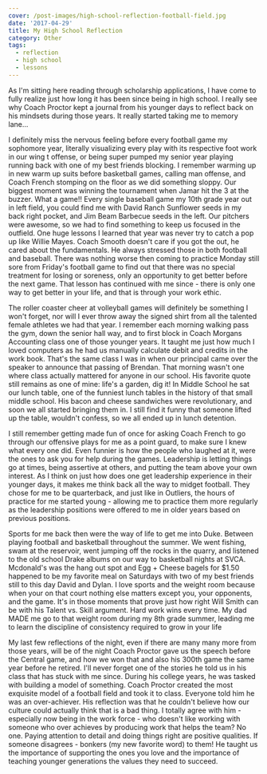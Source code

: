 ```yaml
---
cover: /post-images/high-school-reflection-football-field.jpg
date: '2017-04-29'
title: My High School Reflection
category: Other
tags:
  - reflection
  - high school
  - lessons
---
```

As I'm sitting here reading through scholarship applications, I have come to fully realize just how long it has been since being in high school. I really see why Coach Proctor kept a journal from his younger days to reflect back on his mindsets during those years. It really started taking me to memory lane...

I definitely miss the nervous feeling before every football game my sophomore year, literally visualizing every play with its respective foot work in our wing t offense, or being super pumped my senior year playing running back with one of my best friends blocking. I remember warming up in new warm up suits before basketball games, calling man offense, and Coach French stomping on the floor as we did something sloppy. Our biggest moment was winning the tournament when Jamar hit the 3 at the buzzer. What a game!! Every single baseball game my 10th grade year out in left field, you could find me with David Ranch Sunflower seeds in my back right pocket, and Jim Beam Barbecue seeds in the left. Our pitchers were awesome, so we had to find something to keep us focused in the outfield. One huge lessons I learned that year was never try to catch a pop up like Willie Mayes. Coach Smooth doesn't care if you got the out, he cared about the fundamentals. He always stressed those in both football and baseball. There was nothing worse then coming to practice Monday still sore from Friday's football game to find out that there was no special treatment for losing or soreness, only an opportunity to get better before the next game. That lesson has continued with me since - there is only one way to get better in your life, and that is through your work ethic.



The roller coaster cheer at volleyball games will definitely be something I won't forget, nor will I ever throw away the signed shirt from all the talented female athletes we had that year. I remember each morning walking pass the gym, down the senior hall way, and to first block in Coach Morgans Accounting class one of those younger years. It taught me just how much I loved computers as he had us manually calculate debit and credits in the work book. That's the same class I was in when our principal came over the speaker to announce that passing of Brendan. That morning wasn't one where class actually mattered for anyone in our school. His favorite quote still remains as one of mine: life's a garden, dig it! In Middle School he sat our lunch table, one of the funniest lunch tables in the history of that small middle school. His bacon and cheese sandwiches were revolutionary, and soon we all started bringing them in. I still find it funny that someone lifted up the table, wouldn't confess, so we all ended up in lunch detention.

I still remember getting made fun of once for asking Coach French to go through our offensive plays for me as a point guard, to make sure I knew what every one did. Even funnier is how the people who laughed at it, were the ones to ask you for help during the games. Leadership is letting things go at times, being assertive at others, and putting the team above your own interest. As I think on just how does one get leadership experience in their younger days, it makes me think back all the way to midget football. They chose for me to be quarterback, and just like in Outliers, the hours of practice for me started young - allowing me to practice them more regularly as the leadership positions were offered to me in older years based on previous positions.

Sports for me back then were the way of life to get me into Duke. Between playing football and basketball throughout the summer. We went fishing, swam at the reservoir, went jumping off the rocks in the quarry, and listened to the old school Drake albums on our way to basketball nights at SVCA. Mcdonald's was the hang out spot and Egg + Cheese bagels for $1.50 happened to be my favorite meal on Saturdays with two of my best friends still to this day David and Dylan. I love sports and the weight room because when your on that court nothing else matters except you, your opponents, and the game. It's in those moments that prove just how right Will Smith can be with his Talent vs. Skill argument. Hard work wins every time. My dad MADE me go to that weight room during my 8th grade summer, leading me to learn the discipline of consistency required to grow in your life


My last few reflections of the night, even if there are many many more from those years, will be of the night Coach Proctor gave us the speech before the Central game, and how we won that and also his 300th game the same year before he retired. I'll never forget one of the stories he told us in his class that has stuck with me since. During his college years, he was tasked with building a model of something. Coach Proctor created the most exquisite model of a football field and took it to class. Everyone told him he was an over-achiever. His reflection was that he couldn't believe how our culture could actually think that is a bad thing. I totally agree with him - especially now being in the work force - who doesn't like working with someone who over achieves by producing work that helps the team? No one. Paying attention to detail and doing things right are positive qualities. If someone disagrees - bonkers (my new favorite word) to them! He taught us the importance of supporting the ones you love and the importance of teaching younger generations the values they need to succeed.
